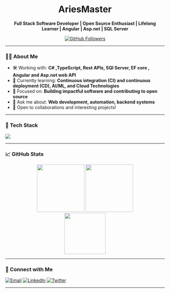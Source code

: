 <h1 align="center">AriesMaster</h1>

<p align="center">
  <b>Full Stack Software Developer | Open Source Enthusiast | Lifelong Learner | Angular | Asp.net | SQL Server</b>
</p>

<p align="center">
  <a href="https://github.com/AriesMaster">
    <img src="https://img.shields.io/github/followers/AriesMaster?label=Follow&style=social" alt="GitHub Followers" />
  </a>
  <!-- Add more badges as needed -->
</p>

---

### 🧑‍💻 About Me

- 🛠️ Working with: <b>C# ,TypeScript, Rest APIs, SQl Server, EF core , Angular and Asp.net web API</b>
- 🌱 Currently learning: <b>Continuous integration (CI) and continuous deployment (CD), AI/ML, and Cloud Technologies</b>
- 🎯 Focused on: <b>Building impactful software and contributing to open source</b>
- 💬 Ask me about: <b>Web development, automation, backend systems</b>
- 🤝 Open to collaborations and interesting projects!

---

### 🚀 Tech Stack

<p align="left">
  <img src="https://skillicons.dev/icons?i=js,python,java,html,css,nodejs,react,nextjs,mysql,docker,linux,git,github,vscode,visualstudio" />
</p>

---

### 📈 GitHub Stats

<p align="center">
  <img src="https://github-readme-stats.vercel.app/api?username=AriesMaster&show_icons=true&theme=github_dark" height="150" />
  <img src="https://github-readme-streak-stats.herokuapp.com/?user=AriesMaster&theme=github-dark-blue" height="150" />
  <br/>
  <img src="https://github-readme-stats.vercel.app/api/top-langs/?username=AriesMaster&layout=compact&theme=github_dark" height="130"/>
</p>

---

### 🔗 Connect with Me

<p>
  <a href="mailto:youremail@example.com"><img src="https://img.shields.io/badge/email-Email-blue?style=flat&logo=gmail" alt="Email"/></a>
  <a href="https://linkedin.com/in/your-linkedin"><img src="https://img.shields.io/badge/linkedin-Connect-blue?style=flat&logo=linkedin" alt="LinkedIn"/></a>
  <a href="https://twitter.com/your-twitter"><img src="https://img.shields.io/badge/twitter-Follow-blue?style=flat&logo=twitter" alt="Twitter"/></a>
  <!-- Add more social links as needed -->
</p>

---

<!--
**AriesMaster/AriesMaster** is a ✨ special ✨ repository because its README.md (this file) appears on your GitHub profile!
-->
